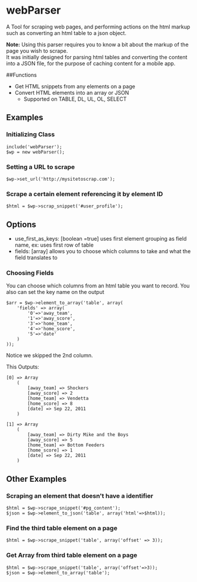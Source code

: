 # webParser

A Tool for scraping web pages, and performing actions on the html markup such as converting an html table to a json object.

**Note:**
Using this parser requires you to know a bit about the markup of the page you wish to scrape.  
It was initially designed for parsing html tables and converting the content into a JSON file,
for the purpose of caching content for a mobile app.

##Functions

* Get HTML snippets from any elements on a page
* Convert HTML elements into an array or JSON
  * Supported on TABLE, DL, UL, OL, SELECT

  
## Examples

### Initializing Class

	include('webParser');
	$wp = new webParser();

### Setting a URL to scrape
	
	$wp->set_url('http://mysitetoscrap.com');

### Scrape a certain element referencing it by element ID

	$html = $wp->scrap_snippet('#user_profile');

## Options

* use_first_as_keys: [boolean =true] uses first element grouping as field name, ex: uses first row of table
* fields: [array] allows you to choose which columns to take and what the field translates to

### Choosing Fields
You can choose which columns from an html table you want to record.  You also can set the key name on the output

	$arr = $wp->element_to_array('table', array(
		'fields' => array(
			'0'=>'away_team',
			'1'=>'away_score',
			'3'=>'home_team',
			'4'=>'home_score',
			'5'=>'date'
		)
	)); 
	
Notice we skipped the 2nd column.
	
This Outputs:

	[0] => Array
        (
            [away_team] => Shockers
            [away_score] => 2
            [home_team] => Vendetta
            [home_score] => 8
            [date] => Sep 22, 2011
        )

    [1] => Array
        (
            [away_team] => Dirty Mike and the Boys
            [away_score] => 5
            [home_team] => Bottom Feeders
            [home_score] => 1
            [date] => Sep 22, 2011
        )

## Other Examples

### Scraping an element that doesn't have a identifier

	$html = $wp->scrape_snippet('#pg_content');
	$json = $wp->element_to_json('table', array('html'=>$html));
	
### Find the third table element on a page

	$html = $wp->scrape_snippet('table', array('offset' => 3));
	
### Get Array from third table element on a page
	
	$html = $wp->scrape_snippet('table', array('offset'=>3));
	$json = $wp->element_to_array('table');
